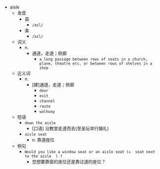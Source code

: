 - aisle
  - 发音
    - 英
      - `/aɪl/`
    - 美
      - `/aɪl/`
  - 词义
    - n.
      - 通道，走道；侧廊
        - `a long passage between rows of seats in a church, plane, theatre etc, or between rows of shelves in a shop`
  - 近义词
    - n.
      - [建]通道，走道；侧廊
        - `door`
        - `exit`
        - `channel`
        - `route`
        - `walkway`
  - 短语
    - `down the aisle`
      - [口语] 沿教堂走道而去(至圣坛举行婚礼) 
    - `aisle seat`
      - n. 靠道座位 
  - 例句
    - `Would you like a window seat or an aisle seat (=  seat next to the aisle  ) ?`
      - 您想要靠窗的座位还是靠过道的座位？

